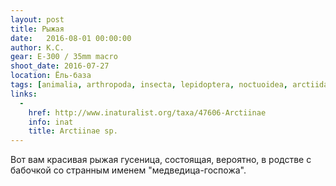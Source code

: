 ```yaml
---
layout: post
title: Рыжая
date:   2016-08-01 00:00:00
author: К.С.
gear: E-300 / 35mm macro
shoot_date: 2016-07-27
location: Ёль-база
tags: [animalia, arthropoda, insecta, lepidoptera, noctuoidea, arctiidae]
links:
  -
    href: http://www.inaturalist.org/taxa/47606-Arctiinae
    info: inat
    title: Arctiinae sp.
---
```


Вот вам красивая рыжая гусеница, состоящая, вероятно, в родстве с бабочкой со странным именем "медведица-госпожа".
